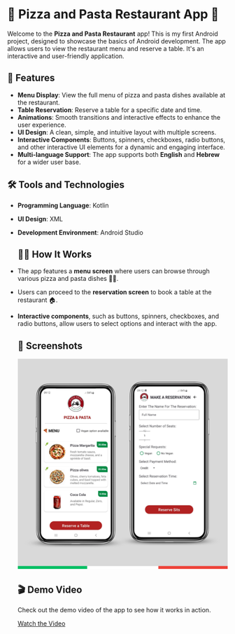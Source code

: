 # 🍕 Pizza and Pasta Restaurant App 🍝

Welcome to the **Pizza and Pasta Restaurant** app! This is my first Android project, designed to showcase the basics of Android development. The app allows users to view the restaurant menu and reserve a table. It's an interactive and user-friendly application.

## 🌟 Features

- **Menu Display**: View the full menu of pizza and pasta dishes available at the restaurant.
- **Table Reservation**: Reserve a table for a specific date and time.
- **Animations**: Smooth transitions and interactive effects to enhance the user experience.
- **UI Design**: A clean, simple, and intuitive layout with multiple screens.
- **Interactive Components**: Buttons, spinners, checkboxes, radio buttons, and other interactive UI elements for a dynamic and engaging interface.
- **Multi-language Support**: The app supports both **English** and **Hebrew** for a wider user base.

## 🛠 Tools and Technologies

- **Programming Language**: Kotlin
- **UI Design**: XML
- **Development Environment**: Android Studio

  ## 🧑‍🍳 How It Works

- The app features a **menu screen** where users can browse through various pizza and pasta dishes 🍕🍝.
- Users can proceed to the **reservation screen** to book a table at the restaurant 🏠.
- **Interactive components**, such as buttons, spinners, checkboxes, and radio buttons, allow users to select options and interact with the app.

  ## 📸 Screenshots
  ![image alt](https://github.com/yardenmu/restaurant_application/blob/main/Mobile%20App.png?raw=true)

  ## 🎬 Demo Video
  Check out the demo video of the app to see how it works in action.
  
  [Watch the Video](https://drive.google.com/file/d/1_qDANBLyFsY0KhYSi_ZlSsE8bGydhsH_/view?usp=drive_link)
